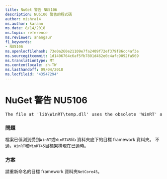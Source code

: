```yaml
---
title: NuGet 警告 NU5106
description: NU5106 警告的程式碼
author: mishra14
ms.author: karann
ms.date: 8/14/2018
ms.topic: reference
ms.reviewer: anangaur
f1_keywords:
- NU5106
ms.openlocfilehash: 73e0a260e21109e7fa2409f72ef379f86cc4af3e
ms.sourcegitcommit: 1d1406764c6af5fb7801d462e0c4afc9092fa569
ms.translationtype: MT
ms.contentlocale: zh-TW
ms.lasthandoff: 09/04/2018
ms.locfileid: "43547294"
---
```

# <a name="nuget-warning-nu5106"></a>NuGet 警告 NU5106
<pre>The file at 'lib\WinRT\temp.dll' uses the obsolete 'WinRT' as the framework folder. Replace 'WinRT' or 'WinRT45' with 'NetCore45'.</pre>

### <a name="issue"></a>問題

檔案已偵測到受到`WinRT`或`WinRT45`lib 資料夾底下的目標 framework 資料夾。 不過，`WinRT`和`WinRT45`目標架構現在已過時。


### <a name="solution"></a>方案

請重新命名的目標 framework 資料夾`NetCore45`。

